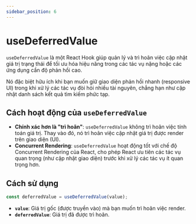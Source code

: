 ```yaml
---
sidebar_position: 6
---
```


# useDeferredValue

`useDeferredValue` là một React Hook giúp quản lý và trì hoãn việc cập nhật giá trị trạng thái để tối ưu hóa hiệu năng trong các tác vụ nặng hoặc các ứng dụng cần độ phản hồi cao.

Nó đặc biệt hữu ích khi bạn muốn giữ giao diện phản hồi nhanh (responsive UI) trong khi xử lý các tác vụ đòi hỏi nhiều tài nguyên, chẳng hạn như cập nhật danh sách kết quả tìm kiếm phức tạp.

## Cách hoạt động của `useDeferredValue`

- **Chính xác hơn là "trì hoãn"**: `useDeferredValue` không trì hoãn việc tính toán giá trị. Thay vào đó, nó trì hoãn việc cập nhật giá trị được render trên giao diện (UI).
- **Concurrent Rendering**: `useDeferredValue` hoạt động tốt với chế độ Concurrent Rendering của React, cho phép React ưu tiên các tác vụ quan trọng (như cập nhật giao diện) trước khi xử lý các tác vụ ít quan trọng hơn.

## Cách sử dụng

```jsx
const deferredValue = useDeferredValue(value);
```

- **`value`**: Giá trị gốc (được truyền vào) mà bạn muốn trì hoãn việc render.
- **`deferredValue`**: Giá trị đã được trì hoãn.

<!-- TODO: update later -->

